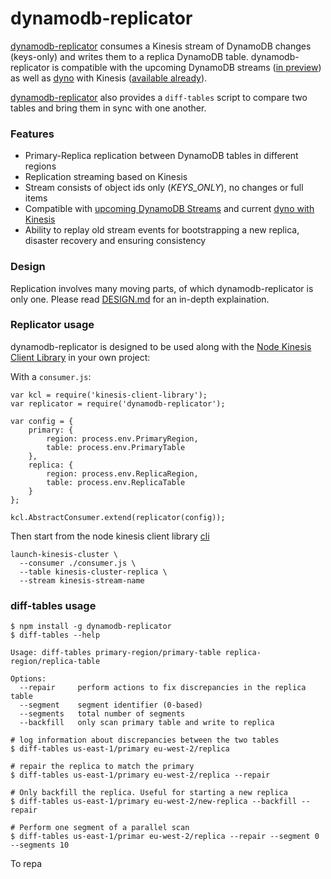 # dynamodb-replicator

[dynamodb-replicator](https://github.com/mapbox/dynamodb-replicator) consumes a Kinesis stream of DynamoDB changes (keys-only) and writes them to a replica DynamoDB table. dynamodb-replicator is compatible with the upcoming DynamoDB streams ([in preview](http://dynamodb-preview.s3-website-us-west-2.amazonaws.com/docs/streams-dg/About.html)) as well as [dyno](https://github.com/mapbox/dyno) with Kinesis ([available already](https://github.com/mapbox/dyno#multi--kinesisconfig)).

[dynamodb-replicator](https://github.com/mapbox/dynamodb-replicator) also provides a `diff-tables` script to compare two tables and bring them in sync with one another.

### Features

- Primary-Replica replication between DynamoDB tables in different regions
- Replication streaming based on Kinesis
- Stream consists of object ids only (_KEYS_ONLY_), no changes or full items
- Compatible with [upcoming DynamoDB Streams](http://dynamodb-preview.s3-website-us-west-2.amazonaws.com/docs/streams-dg/About.html) and current [dyno with Kinesis](https://github.com/mapbox/dyno#multi--kinesisconfig)
- Ability to replay old stream events for bootstrapping a new replica, disaster recovery and ensuring consistency

### Design

Replication involves many moving parts, of which dynamodb-replicator is only one. Please read [DESIGN.md](https://github.com/mapbox/dynamodb-replicator/blob/master/DESIGN.md) for an in-depth explaination.

### Replicator usage

dynamodb-replicator is designed to be used along with the [Node Kinesis Client Library](https://github.com/evansolomon/nodejs-kinesis-client-library) in your own project:

With a `consumer.js`:

```
var kcl = require('kinesis-client-library');
var replicator = require('dynamodb-replicator');

var config = {
    primary: {
        region: process.env.PrimaryRegion,
        table: process.env.PrimaryTable
    },
    replica: {
        region: process.env.ReplicaRegion,
        table: process.env.ReplicaTable
    }
};

kcl.AbstractConsumer.extend(replicator(config));
```

Then start from the node kinesis client library [cli](https://github.com/evansolomon/nodejs-kinesis-client-library#cli)

```
launch-kinesis-cluster \
  --consumer ./consumer.js \
  --table kinesis-cluster-replica \
  --stream kinesis-stream-name
```

### diff-tables usage

```
$ npm install -g dynamodb-replicator
$ diff-tables --help

Usage: diff-tables primary-region/primary-table replica-region/replica-table

Options:
  --repair     perform actions to fix discrepancies in the replica table
  --segment    segment identifier (0-based)
  --segments   total number of segments
  --backfill   only scan primary table and write to replica

# log information about discrepancies between the two tables
$ diff-tables us-east-1/primary eu-west-2/replica

# repair the replica to match the primary
$ diff-tables us-east-1/primary eu-west-2/replica --repair

# Only backfill the replica. Useful for starting a new replica
$ diff-tables us-east-1/primary eu-west-2/new-replica --backfill --repair

# Perform one segment of a parallel scan
$ diff-tables us-east-1/primar eu-west-2/replica --repair --segment 0 --segments 10
```

To repa
